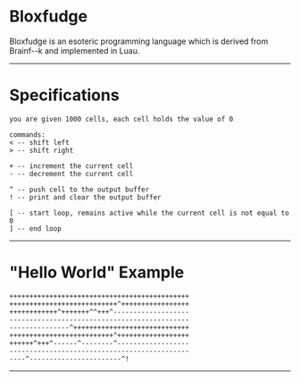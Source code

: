 # Bloxfudge
Bloxfudge is an esoteric programming language which is derived from Brainf--k and implemented in Luau.
___
# Specifications
```
you are given 1000 cells, each cell holds the value of 0

commands:
< -- shift left
> -- shift right

+ -- increment the current cell
- -- decrement the current cell

^ -- push cell to the output buffer
! -- print and clear the output buffer

[ -- start loop, remains active while the current cell is not equal to 0
] -- end loop
```
___
# "Hello World" Example
```
+++++++++++++++++++++++++++++++++++++++++++++
+++++++++++++++++++++++++++^+++++++++++++++++
++++++++++++^+++++++^^+++^-------------------
---------------------------------------------
---------------^+++++++++++++++++++++++++++++
++++++++++++++++++++++++++^++++++++++++++++++
++++++^+++^------^--------^------------------
---------------------------------------------
----^-----------------------^!
```
___